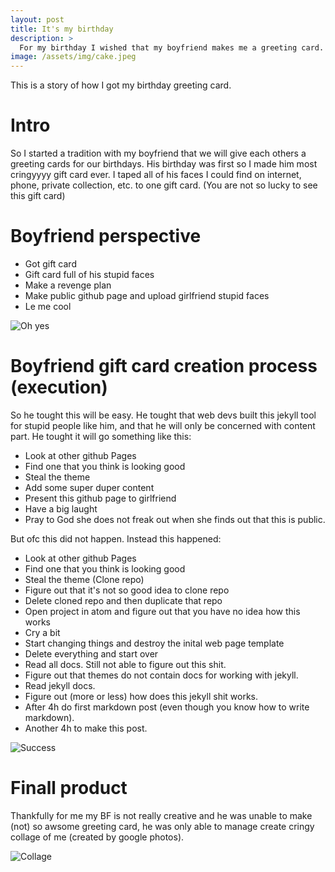 ```yaml
---
layout: post
title: It's my birthday
description: >
  For my birthday I wished that my boyfriend makes me a greeting card. (That was a bay idea.)
image: /assets/img/cake.jpeg
---
```


This is a story of how I got my birthday greeting card.

# Intro

So I started a tradition with my boyfriend that we will give each others a greeting cards for our birthdays.
His birthday was first so I made him most cringyyyy gift card ever.
I taped all of his faces I could find on internet, phone, private collection, etc. to one gift card.
(You are not so lucky to see this gift card)

# Boyfriend perspective
- Got gift card
- Gift card full of his stupid faces
- Make a revenge plan
- Make public github page and upload girlfriend stupid faces
- Le me cool

![Oh yes]({{site.baseurl}}/assets/img/oh_yes.jpg)

# Boyfriend gift card creation process (execution)

So he tought this will be easy. He tought that web devs built this jekyll tool for stupid people like him, and that he will only be concerned with content part. He tought it will go something like this:
- Look at other github Pages
- Find one that you think is looking good
- Steal the theme
- Add some super duper content
- Present this github page to girlfriend
- Have a big laught
- Pray to God she does not freak out when she finds out that this is public.

But ofc this did not happen. Instead this happened:
- Look at other github Pages
- Find one that you think is looking good
- Steal the theme (Clone repo)
- Figure out that it's not so good idea to clone repo
- Delete cloned repo and then duplicate that repo
- Open project in atom and figure out that you have no idea how this works
- Cry a bit
- Start changing things and destroy the inital web page template
- Delete everything and start over
- Read all docs. Still not able to figure out this shit.
- Figure out that themes do not contain docs for working with jekyll.
- Read jekyll docs.
- Figure out (more or less) how does this jekyll shit works.
- After 4h do first markdown post (even though you know how to write markdown).
- Another 4h to make this post.

![Success]({{site.baseurl}}/assets/img/success.jpg)

# Finall product

Thankfully for me my BF is not really creative and he was unable to make (not) so awsome greeting card, he was only able to manage create cringy collage of me (created by google photos).  

![Collage]({{site.baseurl}}/assets/img/collage.jpg)
